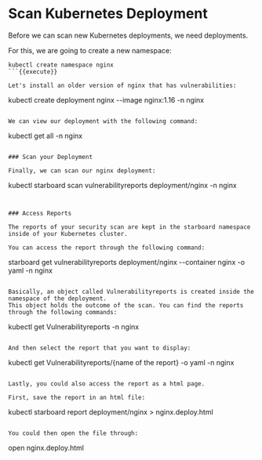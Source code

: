 # Scan Kubernetes Deployment 

Before we can scan new Kubernetes deployments, we need deployments.

For this, we are going to create a new namespace:

```
kubectl create namespace nginx
```{{execute}}

Let's install an older version of nginx that has vulnerabilities:

```
kubectl create deployment nginx --image nginx:1.16 -n nginx
```{{execute}}

We can view our deployment with the following command:

```
kubectl get all -n nginx
```{{execute}}

### Scan your Deployment

Finally, we can scan our nginx deployment:

```
kubectl starboard scan vulnerabilityreports deployment/nginx -n nginx
```{{execute}}


### Access Reports

The reports of your security scan are kept in the starboard namespace inside of your Kubernetes cluster.

You can access the report through the following command:

```
starboard get vulnerabilityreports deployment/nginx --container nginx -o yaml -n nginx
```{{execute}}

Basically, an object called Vulnerabilityreports is created inside the namespace of the deployment.
This object holds the outcome of the scan. You can find the reports through the following commands:

```
kubectl get Vulnerabilityreports -n nginx 
```{{execute}}

And then select the report that you want to display:
```
kubectl get Vulnerabilityreports/{name of the report} -o yaml -n nginx
```{{copy}}

Lastly, you could also access the report as a html page.

First, save the report in an html file:

```
kubectl starboard report deployment/nginx > nginx.deploy.html
```{{execute}}

You could then open the file through:

```
open nginx.deploy.html
```{{copy}}